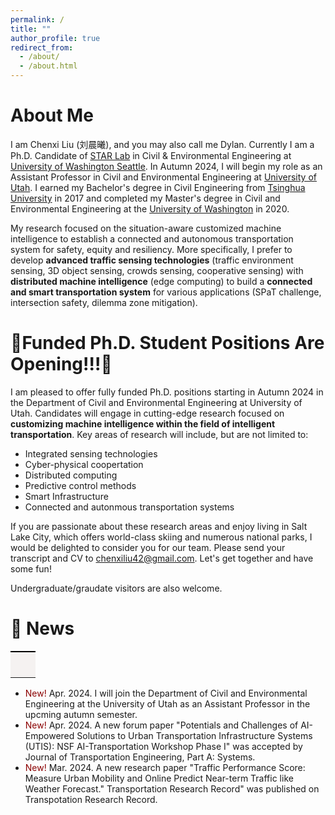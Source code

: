 ```yaml
---
permalink: /
title: ""
author_profile: true
redirect_from: 
  - /about/
  - /about.html
---
```


# About Me

I am Chenxi Liu (刘晨曦), and you may also call me Dylan. Currently I am a Ph.D. Candidate of [STAR Lab](http://www.uwstarlab.org/) in Civil & Environmental Engineering at [University of Washington Seattle](https://www.ce.washington.edu/). In Autumn 2024, I will begin my role as an Assistant Professor in Civil and Environmental Engineering at [University of Utah](https://www.civil.utah.edu/). I earned my Bachelor's degree in Civil Engineering from [Tsinghua University](https://www.civil.tsinghua.edu.cn/ceen/) in 2017 and completed my Master's degree in Civil and Environmental Engineering at the [University of Washington](https://www.ce.washington.edu/) in 2020.

My research focused on the situation-aware customized machine intelligence to establish a connected and autonomous transportation system for safety, equity and resiliency. More specifically, I prefer to develop **advanced traffic sensing technologies** (traffic environment sensing, 3D object sensing, crowds sensing, cooperative sensing) with **distributed machine intelligence** (edge computing) to build a **connected and smart transportation system** for various applications (SPaT challenge, intersection safety, dilemma zone mitigation).

# 🚀️Funded Ph.D. Student Positions Are Opening!!!🚀️

I am pleased to offer fully funded Ph.D. positions starting in Autumn 2024 in the Department of Civil and Environmental Engineering at University of Utah. Candidates will engage in cutting-edge research focused on **customizing machine intelligence within the field of intelligent transportation**. Key areas of research will include, but are not limited to:

* Integrated sensing technologies
* Cyber-physical coopertation
* Distributed computing
* Predictive control methods
* Smart Infrastructure
* Connected and autonmous transportation systems

If you are passionate about these research areas and enjoy living in Salt Lake City, which offers world-class skiing and numerous national parks, I would be delighted to consider you for our team. Please send your transcript and CV to [chenxiliu42@gmail.com](). Let's get together and have some fun!

Undergraduate/graudate visitors are also welcome.

# 🎉️ News

<table>
    <tr>
        <td style="background-color: #F5F2F1; border-top: 2px solid black; border-bottom: none; border-left: none; border-right: none; padding: 20px; height: 10px;">
        </td>
    </tr>
</table>

* <span style="color:darkred"> New! </span> Apr. 2024. I will join the Department of Civil and Environmental Engineering at the University of Utah as an Assistant Professor in the upcming autumn semester.
* <span style="color:darkred"> New! </span> Apr. 2024. A new forum paper "Potentials and Challenges of AI-Empowered Solutions to Urban Transportation Infrastructure Systems (UTIS): NSF AI-Transportation Workshop Phase I" was accepted by Journal of Transportation Engineering, Part A: Systems.
* <span style="color:darkred"> New! </span> Mar. 2024. A new research paper "Traffic Performance Score: Measure Urban Mobility and Online Predict Near-term Traffic like Weather Forecast." Transportation Research Record" was published on Transpotation Research Record.

